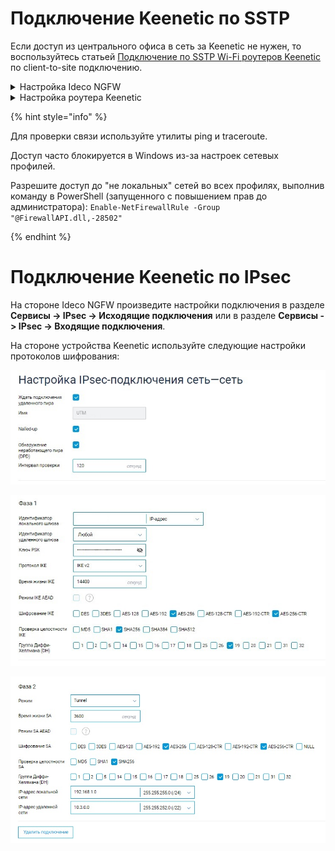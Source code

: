 # Подключение Keenetic по SSTP

Если доступ из центрального офиса в сеть за Keenetic не нужен, то воспользуйтесь статьей [Подключение по SSTP Wi-Fi роутеров Keenetic](/recipes/popular-recipes/vpn/sstp-connecting-keenetic-wi-fi-routers.md) по client-to-site подключению.

<details>

<summary>Настройка Ideco NGFW</summary>

1. Включите и настройте порт и домен для SSTP в разделе **Пользователи -> VPN-подключение**.

2. В разделе **Пользователи -> Учетные записи** создайте специального пользователя для удаленного роутера. **Логин и пароль пользователя будут использоваться на роутере, сохраните или запишите их.**

3. Перейдите в раздел **VPN-подключения -> Доступ по VPN** и создайте правило доступа по VPN для этого пользователя.

![](/.gitbook/assets/keenetic-connection1.png)

4. Пропишите маршруты в удаленную сеть. Например, если сеть за роутером `192.168.10.0/24`, необходимо добавить следующий маршрут в раздел **Сервисы -> Маршрутизация -> Локальные сети**:

![](/.gitbook/assets/keenetic-connection2.png)

</details>

<details>
<summary> Настройка роутера Keenetic</summary>

Настройте VPN-подключение роутера Keenetic по инструкции для client-to-site подключений.

Не забудьте выполнить все три пункта:

1. Настроить VPN-подключение;
2. Настроить маршруты;
3. Настроить DNS для резолвинга локального домена (если используете Active Directory).

</details>


{% hint style="info" %}

Для проверки связи используйте утилиты ping и traceroute.

Доступ часто блокируется в Windows из-за настроек сетевых профилей.

Разрешите доступ до "не локальных" сетей во всех профилях, выполнив команду в PowerShell (запущенного с повышением прав до администратора): `Enable-NetFirewallRule -Group "@FirewallAPI.dll,-28502"`

{% endhint %}

# Подключение Keenetic по IPsec

На стороне Ideco NGFW произведите настройки подключения в разделе **Сервисы -> IPsec -> Исходящие подключения** или в разделе **Сервисы -> IPsec -> Входящие подключения**.

На стороне устройства Keenetic используйте следующие настройки протоколов шифрования:

![](/.gitbook/assets/keenetic-connection3.png)

![](/.gitbook/assets/keenetic-connection4.png)

![](/.gitbook/assets/keenetic-connection5.png)
